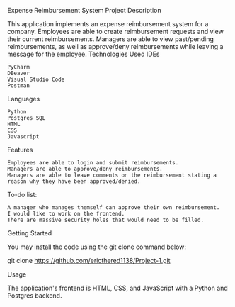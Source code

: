 Expense Reimbursement System
Project Description

This application implements an expense reimbursement system for a company. Employees are able to create reimbursement requests and view their current reimbursements. Managers are able to view past/pending reimbursements, as well as approve/deny reimbursements while leaving a message for the employee.
Technologies Used
IDEs

    PyCharm
    DBeaver
    Visual Studio Code
    Postman

Languages

    Python
    Postgres SQL
    HTML
    CSS
    Javascript

Features

    Employees are able to login and submit reimbursements.
    Managers are able to approve/deny reimbursements.
    Managers are able to leave comments on the reimbursement stating a reason why they have been approved/denied.

To-do list:
    
    A manager who manages themself can approve their own reimbursement.
    I would like to work on the frontend.
    There are massive security holes that would need to be filled.

Getting Started

You may install the code using the git clone command below:

git clone https://github.com/ericthered1138/Project-1.git

Usage

The application's frontend is HTML, CSS, and JavaScript with a Python and Postgres backend.
